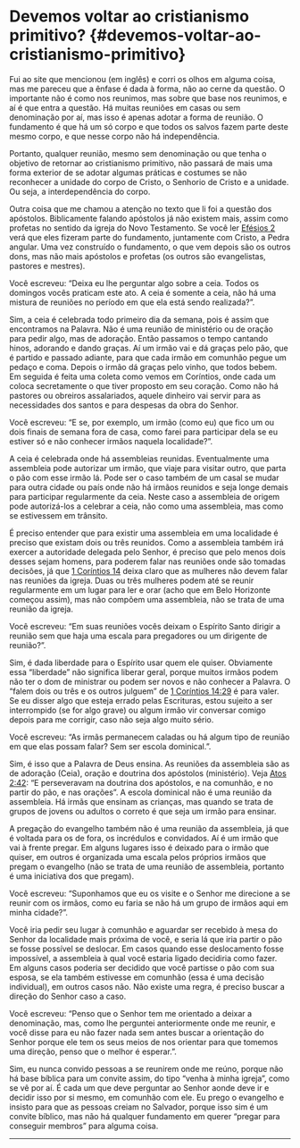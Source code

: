 # Devemos voltar ao cristianismo primitivo? {#devemos-voltar-ao-cristianismo-primitivo}

Fui ao site que mencionou (em inglês) e corri os olhos em alguma coisa, mas me pareceu que a ênfase é dada à forma, não ao cerne da questão. O importante não é como nos reunimos, mas sobre que base nos reunimos, e aí é que entra a questão. Há muitas reuniões em casas ou sem denominação por aí, mas isso é apenas adotar a forma de reunião. O fundamento é que há um só corpo e que todos os salvos fazem parte deste mesmo corpo, e que nesse corpo não há independência.

Portanto, qualquer reunião, mesmo sem denominação ou que tenha o objetivo de retornar ao cristianismo primitivo, não passará de mais uma forma exterior de se adotar algumas práticas e costumes se não reconhecer a unidade do corpo de Cristo, o Senhorio de Cristo e a unidade. Ou seja, a interdependência do corpo.

Outra coisa que me chamou a atenção no texto que li foi a questão dos apóstolos. Biblicamente falando apóstolos já não existem mais, assim como profetas no sentido da igreja do Novo Testamento. Se você ler [Efésios 2](http://bibliaonline.com.br/acf/ef/2) verá que eles fizeram parte do fundamento, juntamente com Cristo, a Pedra angular. Uma vez construído o fundamento, o que vem depois são os outros dons, mas não mais apóstolos e profetas (os outros são evangelistas, pastores e mestres).

Você escreveu: “Deixa eu lhe perguntar algo sobre a ceia. Todos os domingos vocês praticam este ato. A ceia é somente a ceia, não há uma mistura de reuniões no período em que ela está sendo realizada?”.

Sim, a ceia é celebrada todo primeiro dia da semana, pois é assim que encontramos na Palavra. Não é uma reunião de ministério ou de oração para pedir algo, mas de adoração. Então passamos o tempo cantando hinos, adorando e dando graças. Aí um irmão vai e dá graças pelo pão, que é partido e passado adiante, para que cada irmão em comunhão pegue um pedaço e coma. Depois o irmão dá graças pelo vinho, que todos bebem. Em seguida é feita uma coleta como vemos em Coríntios, onde cada um coloca secretamente o que tiver proposto em seu coração. Como não há pastores ou obreiros assalariados, aquele dinheiro vai servir para as necessidades dos santos e para despesas da obra do Senhor.

Você escreveu: “E se, por exemplo, um irmão (como eu) que fico um ou dois finais de semana fora de casa, como farei para participar dela se eu estiver só e não conhecer irmãos naquela localidade?”.

A ceia é celebrada onde há assembleias reunidas. Eventualmente uma assembleia pode autorizar um irmão, que viaje para visitar outro, que parta o pão com esse irmão lá. Pode ser o caso também de um casal se mudar para outra cidade ou país onde não há irmãos reunidos e seja longe demais para participar regularmente da ceia. Neste caso a assembleia de origem pode autorizá-los a celebrar a ceia, não como uma assembleia, mas como se estivessem em trânsito.

É preciso entender que para existir uma assembleia em uma localidade é preciso que existam dois ou três reunidos. Como a assembleia também irá exercer a autoridade delegada pelo Senhor, é preciso que pelo menos dois desses sejam homens, para poderem falar nas reuniões onde são tomadas decisões, já que [1 Coríntios 14](http://bibliaonline.com.br/acf/1co/14) deixa claro que as mulheres não devem falar nas reuniões da igreja. Duas ou três mulheres podem até se reunir regularmente em um lugar para ler e orar (acho que em Belo Horizonte começou assim), mas não compõem uma assembleia, não se trata de uma reunião da igreja.

Você escreveu: “Em suas reuniões vocês deixam o Espírito Santo dirigir a reunião sem que haja uma escala para pregadores ou um dirigente de reunião?”.

Sim, é dada liberdade para o Espírito usar quem ele quiser. Obviamente essa “liberdade” não significa liberar geral, porque muitos irmãos podem não ter o dom de ministrar ou podem ser novos e não conhecer a Palavra. O “falem dois ou três e os outros julguem” de [1 Coríntios 14:29](http://bibliaonline.com.br/acf/1co/14/29) é para valer. Se eu disser algo que esteja errado pelas Escrituras, estou sujeito a ser interrompido (se for algo grave) ou algum irmão vir conversar comigo depois para me corrigir, caso não seja algo muito sério.

Você escreveu: “As irmãs permanecem caladas ou há algum tipo de reunião em que elas possam falar? Sem ser escola dominical.”.

Sim, é isso que a Palavra de Deus ensina. As reuniões da assembleia são as de adoração (Ceia), oração e doutrina dos apóstolos (ministério). Veja [Atos 2:42](http://bibliaonline.com.br/acf/atos/2/42): “E perseveravam na doutrina dos apóstolos, e na comunhão, e no partir do pão, e nas orações”. A escola dominical não é uma reunião da assembleia. Há irmãs que ensinam as crianças, mas quando se trata de grupos de jovens ou adultos o correto é que seja um irmão para ensinar.

A pregação do evangelho também não é uma reunião da assembleia, já que é voltada para os de fora, os incrédulos e convidados. Aí é um irmão que vai à frente pregar. Em alguns lugares isso é deixado para o irmão que quiser, em outros é organizada uma escala pelos próprios irmãos que pregam o evangelho (não se trata de uma reunião de assembleia, portanto é uma iniciativa dos que pregam).

Você escreveu: “Suponhamos que eu os visite e o Senhor me direcione a se reunir com os irmãos, como eu faria se não há um grupo de irmãos aqui em minha cidade?”.

Você iria pedir seu lugar à comunhão e aguardar ser recebido à mesa do Senhor da localidade mais próxima de você, e seria lá que iria partir o pão se fosse possível se deslocar. Em casos quando esse deslocamento fosse impossível, a assembleia à qual você estaria ligado decidiria como fazer. Em alguns casos poderia ser decidido que você partisse o pão com sua esposa, se ela também estivesse em comunhão (essa é uma decisão individual), em outros casos não. Não existe uma regra, é preciso buscar a direção do Senhor caso a caso.

Você escreveu: “Penso que o Senhor tem me orientado a deixar a denominação, mas, como lhe perguntei anteriormente onde me reunir, e você disse para eu não fazer nada sem antes buscar a orientação do Senhor porque ele tem os seus meios de nos orientar para que tomemos uma direção, penso que o melhor é esperar.”.

Sim, eu nunca convido pessoas a se reunirem onde me reúno, porque não há base bíblica para um convite assim, do tipo “venha à minha igreja”, como se vê por aí. É cada um que deve perguntar ao Senhor aonde deve ir e decidir isso por si mesmo, em comunhão com ele. Eu prego o evangelho e insisto para que as pessoas creiam no Salvador, porque isso sim é um convite bíblico, mas não há qualquer fundamento em querer “pregar para conseguir membros” para alguma coisa.

*****